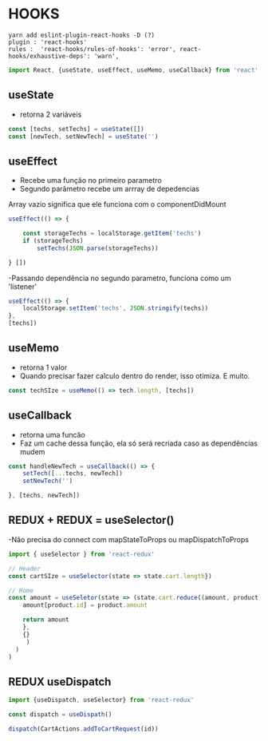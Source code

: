 # HOOKS

```
yarn add eslint-plugin-react-hooks -D (?)
plugin : 'react-hooks'
rules :  'react-hooks/rules-of-hooks': 'error', react-hooks/exhaustive-deps': 'warn', 
```

```js
import React, {useState, useEffect, useMemo, useCallback} from 'react'
```

## useState
- retorna 2 variáveis

```js
const [techs, setTechs] = useState([])
const [newTech, setNewTech] = useState('')
```


## useEffect
- Recebe uma função no primeiro parametro
- Segundo parâmetro recebe um arrray de depedencias
<p>Array vazio significa que ele funciona com o componentDidMount</p>

```js
useEffect(() => {

	const storageTechs = localStorage.getItem('techs')
	if (storageTechs) 
		setTechs(JSON.parse(storageTechs))	

} [])
```


-Passando dependência no segundo parametro, funciona como um 'listener'

```js
useEffect(() => {
	localStorage.setItem('techs', JSON.stringify(techs))
}, 	
[techs])
```

## useMemo

- retorna 1 valor
- Quando precisar fazer calculo dentro do render, isso otimiza. E muito.	

```js
const techSIze = useMemo(() => tech.length, [techs])
```


## useCallback

- retorna uma funcão
- Faz um cache dessa função, ela só será recriada caso as dependências mudem

```js
const handleNewTech = useCallback(() => {
	setTech([...techs, newTech])
	setNewTech('')

}, [techs, newTech])
```

## REDUX + REDUX = useSelector()

-Não precisa do connect com mapStateToProps ou mapDispatchToProps

```js
import { useSelector } from 'react-redux'

// Header
const cartSIze = useSelector(state => state.cart.length})

// Home
const amount = useSeletor(state => (state.cart.reduce((amount, product) => {
	amount[product.id] = product.amount

	return amount
	},
	{}
     )
  )
)
```

## REDUX useDispatch

```js
import {useDispatch, useSelector} from 'react-redux'

const dispatch = useDispath()

dispatch(CartActions.addToCartRequest(id))

```
